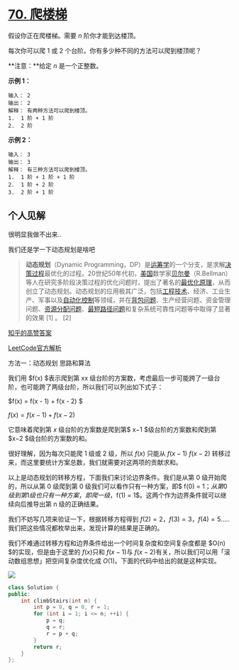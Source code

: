 # [70. 爬楼梯](https://leetcode-cn.com/problems/climbing-stairs/)

假设你正在爬楼梯。需要 *n* 阶你才能到达楼顶。

每次你可以爬 1 或 2 个台阶。你有多少种不同的方法可以爬到楼顶呢？

**注意：**给定 *n* 是一个正整数。

**示例 1：**

```
输入： 2
输出： 2
解释： 有两种方法可以爬到楼顶。
1.  1 阶 + 1 阶
2.  2 阶
```

**示例 2：**

```
输入： 3
输出： 3
解释： 有三种方法可以爬到楼顶。
1.  1 阶 + 1 阶 + 1 阶
2.  1 阶 + 2 阶
3.  2 阶 + 1 阶
```

## 个人见解

很明显我做不出来..

我们还是学一下动态规划是啥吧

>  **动态规划**（Dynamic Programming，DP）是[运筹学](https://baike.baidu.com/item/运筹学/1559)的一个分支，是求解[决策过程](https://baike.baidu.com/item/决策过程/6714639)最优化的过程。20世纪50年代初，[美国](https://baike.baidu.com/item/美国/125486)数学家[贝尔曼](https://baike.baidu.com/item/贝尔曼/9239579)（R.Bellman）等人在研究多阶段决策过程的优化问题时，提出了著名的[最优化原理](https://baike.baidu.com/item/最优化原理/797797)，从而创立了动态规划。动态规划的应用极其广泛，包括[工程技术](https://baike.baidu.com/item/工程技术/6998399)、经济、工业生产、军事以及[自动化控制](https://baike.baidu.com/item/自动化控制/8483773)等领域，并在[背包问题](https://baike.baidu.com/item/背包问题/2416931)、生产经营问题、资金管理问题、[资源分配问题](https://baike.baidu.com/item/资源分配问题/19135166)、[最短路径问题](https://baike.baidu.com/item/最短路径问题/23162228)和复杂系统可靠性问题等中取得了显著的效果 [1] 。 [2] 

[知乎的高赞答案](https://www.zhihu.com/question/39948290)

[LeetCode官方解析](https://leetcode-cn.com/problems/climbing-stairs/solution/pa-lou-ti-by-leetcode-solution/)

方法一：动态规划
思路和算法

我们用 $f(x) $表示爬到第 xx 级台阶的方案数，考虑最后一步可能跨了一级台阶，也可能跨了两级台阶，所以我们可以列出如下式子：

$f(x) = f(x - 1) + f(x - 2)  $

$f(x)=f(x−1)+f(x−2)$

它意味着爬到第 $x$ 级台阶的方案数是爬到第$ x−1 $级台阶的方案数和爬到第 $x−2 $级台阶的方案数的和。

很好理解，因为每次只能爬 1 级或 2 级，所以 $f(x)$ 只能从 $f(x - 1)$ $f(x - 2)$ 转移过来，而这里要统计方案总数，我们就需要对这两项的贡献求和。

以上是动态规划的转移方程，下面我们来讨论边界条件。我们是从第 0 级开始爬的，所以从第 0 级爬到第 0 级我们可以看作只有一种方案，即$ f(0) = 1$；从第 0 级到第 1 级也只有一种方案，即爬一级，$f(1) = 1$。这两个作为边界条件就可以继续向后推导出第 n 级的正确结果。

我们不妨写几项来验证一下，根据转移方程得到 $f(2) = 2$，$f(3) = 3$，$f(4) = 5$.....我们把这些情况都枚举出来，发现计算的结果是正确的。

我们不难通过转移方程和边界条件给出一个时间复杂度和空间复杂度都是 $O(n) $的实现，但是由于这里的 $f(x)$只和 $f(x - 1)$与 $f(x - 2)$有关，所以我们可以用「滚动数组思想」把空间复杂度优化成 $O(1)$。下面的代码中给出的就是这种实现。

![](img/70_fig1.gif)

```c++
class Solution {
public:
    int climbStairs(int n) {
        int p = 0, q = 0, r = 1;
        for (int i = 1; i <= n; ++i) {
            p = q; 
            q = r; 
            r = p + q;
        }
        return r;
    }
};

```

